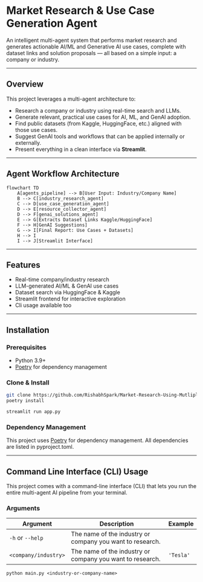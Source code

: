 # Market Research & Use Case Generation Agent

An intelligent multi-agent system that performs market research and generates actionable AI/ML and Generative AI use cases, complete with dataset links and solution proposals — all based on a simple input: a company or industry.

---

## Overview

This project leverages a multi-agent architecture to:

- Research a company or industry using real-time search and LLMs.
- Generate relevant, practical use cases for AI, ML, and GenAI adoption.
- Find public datasets (from Kaggle, HuggingFace, etc.) aligned with those use cases.
- Suggest GenAI tools and workflows that can be applied internally or externally.
- Present everything in a clean interface via **Streamlit**.

---

##  Agent Workflow Architecture

```mermaid
flowchart TD
    A[agents_pipeline] --> B[User Input: Industry/Company Name]
    B --> C[industry_research_agent]
    C --> D[use_case_generation_agent]
    D --> E[resource_collector_agent]
    D --> F[genai_solutions_agent]
    E --> G[Extracts Dataset Links Kaggle/HuggingFace]
    F --> H[GenAI Suggestions]
    G --> I[Final Report: Use Cases + Datasets]
    H --> I
    I --> J[Streamlit Interface]
```

---

## Features
- Real-time company/industry research
- LLM-generated AI/ML & GenAI use cases
- Dataset search via HuggingFace & Kaggle
- Streamlit frontend for interactive exploration
- Cli usage available too
---

## Installation

### Prerequisites
- Python 3.9+
- [Poetry](https://python-poetry.org/) for dependency management

### Clone & Install
```bash
git clone https://github.com/RishabhSpark/Market-Research-Using-Mutliple-Agents.git
poetry install

streamlit run app.py
```

### Dependency Management
This project uses [Poetry](https://python-poetry.org/) for dependency management.
All dependencies are listed in pyproject.toml.

---

## Command Line Interface (CLI) Usage
This project comes with a command-line interface (CLI) that lets you run the entire multi-agent AI pipeline from your terminal.

### Arguments
| Argument             | Description                                                       | Example             |
|----------------------|-------------------------------------------------------------------|---------------------|
| `-h` or `--help`     | The name of the industry or company you want to research.         |                     |
| `<company/industry>` | The name of the industry or company you want to research.         | `'Tesla'`           |

```
python main.py <industry-or-company-name>
```
